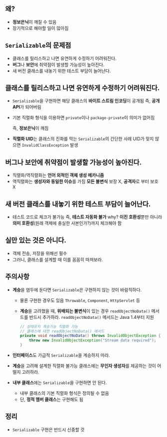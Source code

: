 ## 왜?

- **정보은닉**이 깨질 수 있음
- 장기적으로 해야할 일이 많아짐

## `Serializable`의 문제점

- 클래스를 릴리스하고 나면 유연하게 수정하기 어려워진다.
- **버그**나 **보안**에 취약점이 발생할 가능성이 높아진다.
- 새 버전 클래스를 내놓기 위한 테스트 부담이 늘어난다.

## 클래스를 릴리스하고 나면 유연하게 수정하기 어려워진다.

- `Serializable`을 구현하면 해당 클래스의 **바이트 스트림 인코딩**이 공개됨
  즉, **공개 API**가 되어버림

- 기본 직렬화 형식을 이용하면 `private`이나 `package-private`이 의미가 없어짐

  즉, **정보은닉**이 깨짐

- **직렬화 UID**는 클래스의 진화를 막는 `Serializable`의 간단한 사례
  UID가 맞지 않으면 `InvalidClassException` 발생

## 버그나 보안에 취약점이 발생할 가능성이 높아진다.

- 직렬화/역직렬화는 **언어 외적인 객체 생성 메카니즘**
- 역직렬화는 **생성자와 동일한 이슈**를 가짐
  **모든 불변식** 보장 X, **공격자**로 부터 보호 X

## 새 버전 클래스를 내놓기 위한 테스트 부담이 늘어난다.

- 테스트 코드로 체크가 불가능
  즉, **테스트 자동화 불가**
  why? **이진 호환성**뿐만 아니라 **의미 호환성**(원래 객체에 충실한 사본인가?)까지 체크해야 함

## 실만 있는 것은 아니다.

- 객체 전송, 저장을 위해선 필수
- 그러니, 클래스를 설계할 때 이를 꼼꼼히 따져보라.

## 주의사항

- **계승**을 염두에 둔다면 `Serializable`은 구현하지 않는 것이 바람직하다.
  - 물론 구현한 경우도 있음
    `Throwable`, `Component`, `HttpServlet` 등

  - **계승**을 고려했을 때, **위배되는 불변식**이 있는 경우 `readObjectNoData()` 메서드를 반드시 추가하라.
    `readObjectNoData()` 메서드는 Java 1.4부터 지원

    ```java
    // 상태유지 계승가능 직렬화 가능
    // 클래스에 대한 readObjectNoData() 메서드
    private void readObjectNoData() throws InvalidObjectException {
    	throw new InvalidObjectException("Stream data required");
    }
    ```

- **인터페이스**도 가급적 `Serializable`을 계승하지 마라.

- **계승**을 고려해 설계한 직렬화 불가능 클래스에는 **무인자 생성자**를 제공하는 것이 어떨지 고려하라.

- **내부 클래스**에는 `Serializable`을 구현하면 안 된다.

  - 내부 클래스의 기본 직렬화 형식은 정의될 수 없음
  - 단, **정적 멤버 클래스**는 구현해도 됨

## 정리

- `Serializable` 구현은 반드시 신중할 것